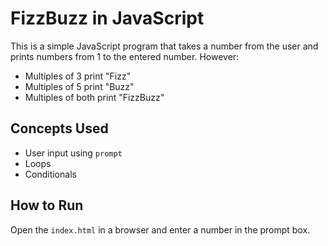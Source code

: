 # FizzBuzz in JavaScript

This is a simple JavaScript program that takes a number from the user and prints numbers from 1 to the entered number. However:
- Multiples of 3 print "Fizz"
- Multiples of 5 print "Buzz"
- Multiples of both print "FizzBuzz"

## Concepts Used
- User input using `prompt`
- Loops
- Conditionals


## How to Run
Open the `index.html` in a browser and enter a number in the prompt box.
